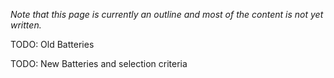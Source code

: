 
*Note that this page is currently an outline and most of the content is not yet written.*

TODO: Old Batteries

TODO: New Batteries and selection criteria
